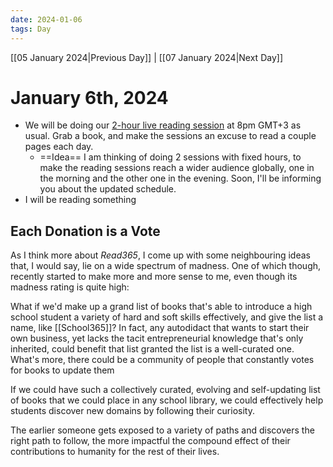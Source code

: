 ```yaml
---
date: 2024-01-06
tags: Day
---
```


[[05 January 2024|Previous Day]] | [[07 January 2024|Next Day]]

# January 6th, 2024

- We will be doing our [2-hour live reading session](https://youtube.com/live/Ujb__JTqh1M?feature=share) at 8pm GMT+3 as usual. Grab a book, and make the sessions an excuse to read a couple pages each day.
	- ==Idea== I am thinking of doing 2 sessions with fixed hours, to make the reading sessions reach a wider audience globally, one in the morning and the other one in the evening. Soon, I'll be informing you about the updated schedule.
- I will be reading something 

## Each Donation is a Vote

As I think more about *Read365*, I come up with some neighbouring ideas that, I would say, lie on a wide spectrum of madness. One of which though, recently started to make more and more sense to me, even though its madness rating is quite high:

What if we'd make up a grand list of books that's able to introduce a high school student a variety of hard and soft skills effectively, and give the list a name, like [[School365]]? In fact, any autodidact that wants to start their own business, yet lacks the tacit entrepreneurial knowledge that's only inherited, could benefit that list granted the list is a well-curated one. What's more, there could be a community of people that constantly votes for books to update them

If we could have such a collectively curated, evolving and self-updating list of books that we could place in any school library, we could effectively help students discover new domains by following their curiosity.

The earlier someone gets exposed to a variety of paths and discovers the right path to follow, the more impactful the compound effect of their contributions to humanity for the rest of their lives.